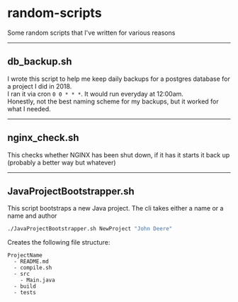# random-scripts
Some random scripts that I've written for various reasons
- - -
## db_backup.sh
I wrote this script to help me keep daily backups for a postgres database for a project I did in 2018.  
I ran it via cron `0 0 * * *`. It would run everyday at 12:00am.  
Honestly, not the best naming scheme for my backups, but it worked for what I needed.  
- - -
## nginx_check.sh
This checks whether NGINX has been shut down, if it has it starts it back up (probably a better way but whatever)
- - -
## JavaProjectBootstrapper.sh
This script bootstraps a new Java project. The cli takes either a name or a name and author
```bash
./JavaProjectBootstrapper.sh NewProject "John Deere"
```
Creates the following file structure:  
```
ProjectName
  - README.md
  - compile.sh
  - src
    - Main.java
  - build
  - tests
```
